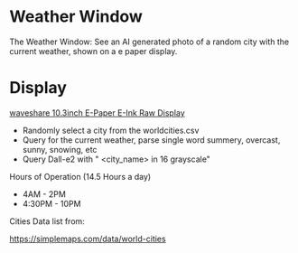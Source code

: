 # Weather Window

The Weather Window: See an AI generated photo of a random city with the current weather, shown on a e paper display.

# Display
[waveshare 10.3inch E-Paper E-Ink Raw Display](https://www.amazon.com/gp/product/B08KDS5VV8/ref=ppx_yo_dt_b_asin_title_o00_s00?ie=UTF8&psc=1)

- Randomly select a city from the worldcities.csv
- Query for the current weather, parse single word summery, overcast, sunny, snowing, etc
- Query Dall-e2 with "<weather> <city_name> <country> in 16 grayscale"

Hours of Operation (14.5 Hours a day)
- 4AM - 2PM
- 4:30PM - 10PM


Cities Data list from:

https://simplemaps.com/data/world-cities